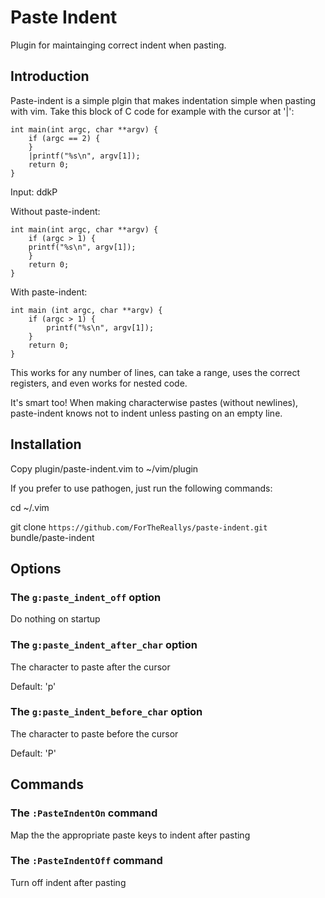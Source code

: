 Paste Indent
============

Plugin for maintainging correct indent when pasting.

Introduction
------------

Paste-indent is a simple plgin that makes indentation simple when pasting with
vim.  Take this block of C code for example with the cursor at '|':

    int main(int argc, char **argv) {
        if (argc == 2) {
        }
        |printf("%s\n", argv[1]);
        return 0;
    }

Input: ddkP

Without paste-indent:

    int main(int argc, char **argv) {
        if (argc > 1) {
        printf("%s\n", argv[1]);
        }
        return 0;
    }

With paste-indent:

    int main (int argc, char **argv) {
        if (argc > 1) {
            printf("%s\n", argv[1]);
        }
        return 0;
    }

This works for any number of lines, can take a range, uses the correct
registers, and even works for nested code.

It's smart too!  When making characterwise pastes (without newlines),
paste-indent knows not to indent unless pasting on an empty line.

Installation
------------

Copy plugin/paste-indent.vim to ~/vim/plugin

If you prefer to use pathogen, just run the following commands:

cd ~/.vim

git clone `https://github.com/ForTheReallys/paste-indent.git` bundle/paste-indent

Options
-------

### The `g:paste_indent_off` option

Do nothing on startup

### The `g:paste_indent_after_char` option

The character to paste after the cursor

Default: 'p'

### The `g:paste_indent_before_char` option

The character to paste before the cursor

Default: 'P'

Commands
--------

### The `:PasteIndentOn` command

Map the the appropriate paste keys to indent after pasting

### The `:PasteIndentOff` command

Turn off indent after pasting
